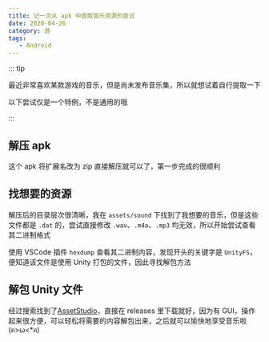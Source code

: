 ```yaml
---
title: 记一次从 apk 中提取音乐资源的尝试
date: 2020-04-26
category: 游
tags:
   - Android
---
```


::: tip

最近非常喜欢某款游戏的音乐，但是尚未发布音乐集，所以就想试着自行提取一下

以下尝试仅是一个特例，不是通用的哦

:::

<!-- more -->

## 解压 apk

这个 apk 将扩展名改为 zip 直接解压就可以了，第一步完成的很顺利

## 找想要的资源

解压后的目录层次很清晰，我在 `assets/sound` 下找到了我想要的音乐，但是这些文件都是 `.dat` 的，尝试直接修改 `.wav`、`.m4a`、`.mp3` 均无效，所以开始尝试查看其二进制格式

使用 VSCode 插件 `hexdump` 查看其二进制内容，发现开头的关键字是 `UnityFS`，便知道该文件是使用 Unity 打包的文件，因此寻找解包方法

## 解包 Unity 文件

经过搜索找到了[AssetStudio](https://github.com/Perfare/AssetStudio)，直接在 releases 里下载就好，因为有 GUI，操作起来很方便，可以轻松将需要的内容解包出来，之后就可以愉快地享受音乐啦 (ฅ>ω<\*ฅ)
